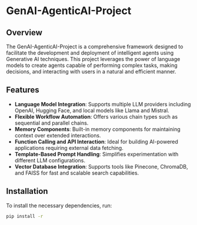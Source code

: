 
# GenAI-AgenticAI-Project

## Overview
The GenAI-AgenticAI-Project is a comprehensive framework designed to facilitate the development and deployment of intelligent agents using Generative AI techniques. This project leverages the power of language models to create agents capable of performing complex tasks, making decisions, and interacting with users in a natural and efficient manner.

## Features
- **Language Model Integration**: Supports multiple LLM providers including OpenAI, Hugging Face, and local models like Llama and Mistral.
- **Flexible Workflow Automation**: Offers various chain types such as sequential and parallel chains.
- **Memory Components**: Built-in memory components for maintaining context over extended interactions.
- **Function Calling and API Interaction**: Ideal for building AI-powered applications requiring external data fetching.
- **Template-Based Prompt Handling**: Simplifies experimentation with different LLM configurations.
- **Vector Database Integration**: Supports tools like Pinecone, ChromaDB, and FAISS for fast and scalable search capabilities.

## Installation
To install the necessary dependencies, run:
```sh
pip install -r 